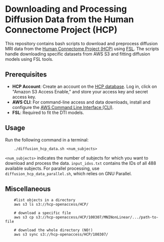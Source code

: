 # Downloading and Processing Diffusion Data from the Human Connectome Project (HCP)

This repository contains bash scripts to download and preprocess diffusion MRI data from the [Human Connectome Project (HCP)](https://www.humanconnectome.org/) using [FSL](https://fsl.fmrib.ox.ac.uk/fsl/docs/#/). The scripts handle downloading specific datasets from AWS S3 and fitting diffusion models using FSL tools.

## Prerequisites

- **HCP Account**: Create an account on the [HCP database](https://db.humanconnectome.org/). Log in, click on "Amazon S3 Access Enable," and store your access key and secret access key.
- **AWS CLI**: For command-line access and data downloads, install and configure the [AWS Command Line Interface (CLI)](https://docs.aws.amazon.com/cli/latest/userguide/getting-started-install.html).
- **FSL**: Required to fit the DTI models.

## Usage 

Run the following command in a terminal:

```
	./diffusion_hcp_data.sh <num_subjects>
```

`<num_subjects>` indicates the number of subjects for which you want to download and process the data. `input_idxs.txt` contains the IDs of all 488 available subjects. For parallel processing, use `diffusion_hcp_data_parallel.sh`, which relies on GNU Parallel.  
	
## Miscellaneous

```
	#list objects in a directory
	aws s3 ls s3://hcp-openaccess/HCP/

	# download a specific file
	aws s3 cp s3://hcp-openaccess/HCP/100307/MNINonLinear/.../path-to-file 

	# download the whole directory (NO!)
	aws s3 sync s3://hcp-openaccess/HCP/100307/
```
